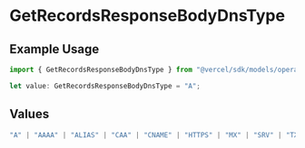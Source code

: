 # GetRecordsResponseBodyDnsType

## Example Usage

```typescript
import { GetRecordsResponseBodyDnsType } from "@vercel/sdk/models/operations/getrecords.js";

let value: GetRecordsResponseBodyDnsType = "A";
```

## Values

```typescript
"A" | "AAAA" | "ALIAS" | "CAA" | "CNAME" | "HTTPS" | "MX" | "SRV" | "TXT" | "NS"
```